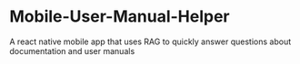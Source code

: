 # Mobile-User-Manual-Helper
A react native mobile app that uses RAG to quickly answer questions about documentation and user manuals
